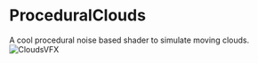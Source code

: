 # ProceduralClouds
 A cool procedural noise based shader to simulate moving clouds.
 ![CloudsVFX](CloudsVFX.gif)

